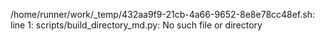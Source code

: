 /home/runner/work/_temp/432aa9f9-21cb-4a66-9652-8e8e78cc48ef.sh: line 1: scripts/build_directory_md.py: No such file or directory
